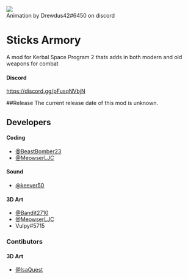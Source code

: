![](https://raw.githubusercontent.com/BeastBomber23/Sticks-Arsenal/main/assets/banner.gif)
<br />Animation by Drewdus42#6450 on discord
# Sticks Armory

A mod for Kerbal Space Program 2 thats adds in both modern and old weapons for combat

#### Discord
https://discord.gg/pFusqNVbjN

##Release
The current release date of this mod is unknown.

## Developers
#### Coding
- [@BeastBomber23](https://www.github.com/BeastBomber23)
- [@MeowserLJC](https://www.github.com/MeowserLJC)
#### Sound
- [@keever50](https://www.github.com/keever50)
#### 3D Art
- [@Bandit2710](https://www.github.com/Bandit2710)
- [@MeowserLJC](https://www.github.com/MeowserLJC)
- Vulpy#5715

### Contibutors
#### 3D Art
- [@IsaQuest](https://forum.kerbalspaceprogram.com/index.php?/profile/207767-isaquest/)
